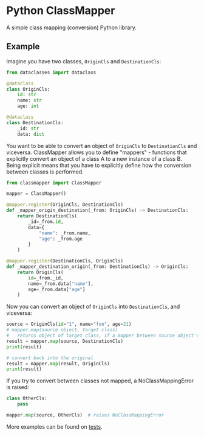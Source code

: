 # Python ClassMapper

A simple class mapping (conversion) Python library.

## Example

Imagine you have two classes, `OriginCls` and `DestinationCls`:

```python
from dataclasses import dataclass

@dataclass
class OriginCls:
    id: str
    name: str
    age: int

@dataclass
class DestinationCls:
    _id: str
    data: dict
```

You want to be able to convert an object of `OriginCls` to `DestinationCls` and viceversa.
ClassMapper allows you to define "mappers" - functions that explicitly convert an object of a class A to a new instance of a class B.
Being explicit means that you have to explicitly define how the conversion between classes is performed.

```python
from classmapper import ClassMapper

mapper = ClassMapper()

@mapper.register(OriginCls, DestinationCls)
def _mapper_origin_destination(_from: OriginCls) -> DestinationCls:
    return DestinationCls(
        _id=_from.id,
        data={
            "name": _from.name,
            "age": _from.age
        }
    )

@mapper.register(DestinationCls, OriginCls)
def _mapper_destination_origin(_from: DestinationCls) -> OriginCls:
    return OriginCls(
        id=_from._id,
        name=_from.data["name"],
        age=_from.data["age"]
    )
```

Now you can convert an object of `OriginCls` into `DestinationCls`, and viceversa:

```python
source = OriginCls(id="1", name="foo", age=21)
# mapper.map(source object, target class)
#   returns object of target class, if a mapper between source object's class and target class is registered
result = mapper.map(source, DestinationCls)
print(result)

# convert back into the original
result = mapper.map(result, OriginCls)
print(result)
```

If you try to convert between classes not mapped, a NoClassMappingError is raised:

```python
class OtherCls:
    pass

mapper.map(source, OtherCls)  # raises NoClassMappingError
```

More examples can be found on [tests](tests).
